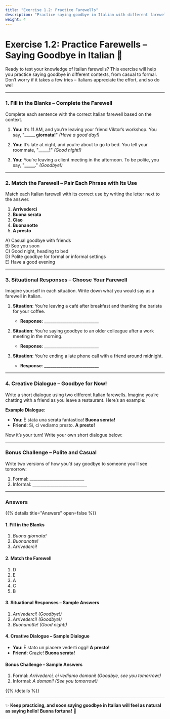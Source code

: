 ```yaml
---
title: "Exercise 1.2: Practice Farewells"
description: "Practice saying goodbye in Italian with different farewells for casual, formal, and time-specific situations."
weight: 4
---
```


# Exercise 1.2: Practice Farewells – Saying Goodbye in Italian 👋  

Ready to test your knowledge of Italian farewells? This exercise will help you practice saying goodbye in different contexts, from casual to formal. Don’t worry if it takes a few tries – Italians appreciate the effort, and so do we!

---

### 1. Fill in the Blanks – Complete the Farewell  

Complete each sentence with the correct Italian farewell based on the context.  

1. **You**: It’s 11 AM, and you’re leaving your friend Viktor’s workshop. You say, "**_____ giornata!**" *(Have a good day!)*  

2. **You**: It’s late at night, and you’re about to go to bed. You tell your roommate, "**_____!**" *(Good night!)*  

3. **You**: You’re leaving a client meeting in the afternoon. To be polite, you say, "**_____**." *(Goodbye!)*  

---

### 2. Match the Farewell – Pair Each Phrase with Its Use  

Match each Italian farewell with its correct use by writing the letter next to the answer.  

1. **Arrivederci**  
2. **Buona serata**  
3. **Ciao**  
4. **Buonanotte**  
5. **A presto**  

A) Casual goodbye with friends  
B) See you soon  
C) Good night, heading to bed  
D) Polite goodbye for formal or informal settings  
E) Have a good evening  

---

### 3. Situational Responses – Choose Your Farewell  

Imagine yourself in each situation. Write down what you would say as a farewell in Italian.  

1. **Situation**: You’re leaving a café after breakfast and thanking the barista for your coffee.  
   - **Response**: ___________________________  

2. **Situation**: You’re saying goodbye to an older colleague after a work meeting in the morning.  
   - **Response**: ___________________________  

3. **Situation**: You’re ending a late phone call with a friend around midnight.  
   - **Response**: ___________________________  

---

### 4. Creative Dialogue – Goodbye for Now!  

Write a short dialogue using two different Italian farewells. Imagine you’re chatting with a friend as you leave a restaurant. Here’s an example:  

**Example Dialogue**:  
- **You**: È stata una serata fantastica! **Buona serata!**  
- **Friend**: Sì, ci vediamo presto. **A presto!**  

Now it’s your turn! Write your own short dialogue below:  

---

### Bonus Challenge – Polite and Casual  

Write two versions of how you’d say goodbye to someone you’ll see tomorrow:  
1. Formal: ___________________________  
2. Informal: ___________________________  

---

### Answers  

{{% details title="Answers" open=false %}}  

#### 1. Fill in the Blanks  
1. *Buona giornata!*  
2. *Buonanotte!*  
3. *Arrivederci!*  

#### 2. Match the Farewell  
1. D  
2. E  
3. A  
4. C  
5. B  

#### 3. Situational Responses – Sample Answers  
1. *Arrivederci!* *(Goodbye!)*  
2. *Arrivederci!* *(Goodbye!)*  
3. *Buonanotte!* *(Good night!)*  

#### 4. Creative Dialogue – Sample Dialogue  
- **You**: È stato un piacere vederti oggi! **A presto!**  
- **Friend**: Grazie! **Buona serata!**  

#### Bonus Challenge – Sample Answers  
1. Formal: *Arrivederci, ci vediamo domani!* *(Goodbye, see you tomorrow!)*  
2. Informal: *A domani!* *(See you tomorrow!)*  

{{% /details %}}  

---

✨ **Keep practicing, and soon saying goodbye in Italian will feel as natural as saying hello! Buona fortuna!** 🌟  
